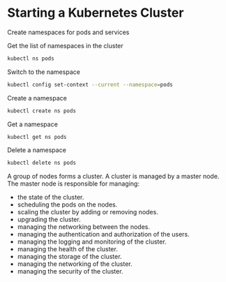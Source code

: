 Starting a Kubernetes Cluster
=============================

Create namespaces for pods and services


Get the list of namespaces in the cluster
```bash
kubectl ns pods
```
Switch to the namespace
```bash
kubectl config set-context --current --namespace=pods
```
Create a namespace
```bash
kubectl create ns pods
```
Get a namespace
```bash
kubectl get ns pods
```
Delete a namespace
```bash
kubectl delete ns pods
```

A group of nodes forms a cluster. A cluster is managed by a master node. 
The master node is responsible for managing:
- the state of the cluster. 
- scheduling the pods on the nodes. 
- scaling the cluster by adding or removing nodes. 
- upgrading the cluster. 
- managing the networking between the nodes. 
- managing the authentication and authorization of the users. 
- managing the logging and monitoring of the cluster. 
- managing the health of the cluster. 
- managing the storage of the cluster. 
- managing the networking of the cluster. 
- managing the security of the cluster. 

